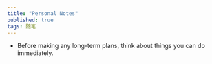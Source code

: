 ```yaml
---
title: "Personal Notes"
published: true
tags: 随笔
---
```


- Before making any long-term plans, think about things you can do immediately.
